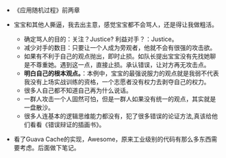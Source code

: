 - 《应用随机过程》前两章
- 宝宝和其他人撕逼，我去出主意，感觉宝宝都不会骂人，还是得让我做粗活。
    - 确定骂人的目的：关注？Justice? 利益对手？：Justice。
    - 减少对手的数目：只要让一个人成为旁观者，他就不会有很强的攻击欲。
    - 如果有不利于自己的观点抛出，即时止损。如队长提出宝宝没有先找她聊是不尊重她。遇到这一点，直接止损。承认错误，让对方再无攻击点。
    - **明白自己的根本观点。**：本例中，宝宝的最强说服力的观点就是我弱不代表我没有上场实战训练的资格，一个志愿者没有权力去剥夺自己的权力。
    - 很多人自己都不知道自己再为什么说话。
    - 一群人攻击一个人固然可怕，但是一群人如果没有统一的观点，其实就是一盘散沙。
    - 很多人连基本的逻辑思维能力都没有，犯了很多错误的论证方法,真该给他们看看《错误辩证的插画书》。

- 看了Guava Cache的实现，Awesome，原来工业级别的代码有那么多东西需要考虑。后面做下笔记。
